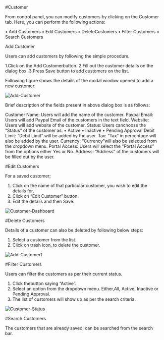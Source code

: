 #Customer

From control panel, you can modify customers by clicking on the Customer tab. Here, you can perform the following actions:

• Add Customers
• Edit Customers
• DeleteCustomers
• Filter Customers
• Search Customers

Add Customer

Users can add customers by following the simple procedure.

1.Click on the Add Customerbutton.
2.Fill out the customer details on the dialog box.
3.Press Save button to add customers on the list. 

Following figure shows the details of the modal window opened to add a new customer:

<img src="https://raw.githubusercontent.com/digipigeon/connexcs-user-docs/master/img/add-customer.png" alt="Add-Customer"/>

Brief description of the fields present in above dialog box is as follows:

Customer Name: Users will add the name of the customer.
Paypal Email: Users will add Paypal Email of the customers in the text field.
Website: Users will add website of the customer.
Status:	Users canchoose the “Status” of the customer as:
	• Active
	• Inactive
	• Pending Approval
Debit Limit: “Debit Limit” will be added by the user.
Tax: “Tax” in percentage will also be added by the user.
Currency: “Currency”will also be selected from the dropdown menu.
Portal Access: Users will select the “Portal Access” from the options either Yes or No.
Address: “Address” of the customers will be filled out by the user. 

#Edit Customers

For a saved customer;
1. Click on the name of that particular customer, you wish to edit the details for.
2. Click on “Edit Customer” button.
3. Edit the details and then Save.

<img src="https://raw.githubusercontent.com/digipigeon/connexcs-user-docs/master/img/customer-dashboard.png" alt="Customer-Dashboard"/>

#Delete Customers

Details of a customer can also be deleted by following below steps:

1. Select a customer from the list.
2. Click on trash icon, to delete the customer.

<img src="https://raw.githubusercontent.com/digipigeon/connexcs-user-docs/master/img/add-Customer1.png" alt="Add-Customer1"/>

#Filter Customers

Users can filter the customers as per their current status.
1. Click thebutton saying “Active”.
2. Select an option from the dropdown menu. Either,All, Active, Inactive or Pending Approval.
3. The list of customers will show up as per the search criteria.

<img src="https://raw.githubusercontent.com/digipigeon/connexcs-user-docs/master/img/customer-status.png" alt="Customer-Status"/>

#Search Customers

The customers that are already saved, can be searched from the search bar.
